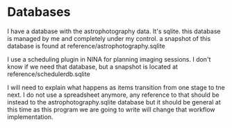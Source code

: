 # Databases

I have a database with the astrophotography data.  It's sqlite.  this database is managed by me and completely under my control.  a snapshot of this database is found at reference/astrophotography.sqlite

I use a scheduling plugin in NINA for planning imaging sessions.  I don't know if we need that database, but a snapshot is located at reference/schedulerdb.sqlite

I will need to explain what happens as items transition from one stage to tne next.
I do not use a spreadsheet anymore, any reference to that should be instead to the astrophotography.sqlite database but it should be general at this time as this program we are going to write will change that workflow implementation.

# 